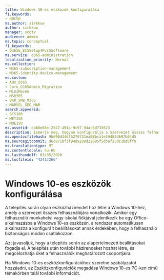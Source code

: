 ```yaml
---
title: Windows 10-es eszközök konfigurálása
f1.keywords:
- NOCSH
ms.author: sirkkuw
author: sirkkuw
manager: scotv
audience: Admin
ms.topic: conceptual
f1_keywords:
- O365E_BCSSetup4PushSoftware
ms.service: o365-administration
localization_priority: Normal
ms.collection:
- M365-subscription-management
- M365-identity-device-management
ms.custom:
- Adm_O365
- Core_O365Admin_Migration
- MiniMaven
- MSB365
- OKR_SMB_M365
- MARVEL_SEO_MAR
search.appverid:
- BCS160
- MET150
- MOE150
ms.assetid: da60e08e-2547-491a-9c97-94ac6d715623
description: Ismerje meg, hogyan konfigurálja a Szervezet összes felhasználójára vonatkozó Windows 10-es eszközházirendeket, és biztosítsa, hogy biztonságos módon csatlakozzanak.
ms.openlocfilehash: 9b690d34df6270731ea08bca1e59483d697b04d5
ms.sourcegitcommit: d6c871bf3f94d9299d22695f5dbaf25dc1bd6ff9
ms.translationtype: MT
ms.contentlocale: hu-HU
ms.lasthandoff: 03/05/2020
ms.locfileid: "42417266"
---
```

# <a name="configure-windows-10-devices"></a>Windows 10-es eszközök konfigurálása

A telepítés során olyan eszközházirendet hoz létre a Windows 10-hez, amely a szervezet összes felhasználójára vonatkozik. Amikor egy felhasználó munkahelyi vagy iskolai fiókjával jelentkezik be egy Office-alkalmazásba a Windows 10-es eszközén, a rendszer automatikusan alkalmazza a konfigurált beállításokat annak érdekében, hogy a felhasználó biztonságos módon csatlakozzon.
  
Azt javasoljuk, hogy a telepítés során az alapértelmezett beállításokat fogadja el. A telepítés után további házirendeket hozhat létre, és megcélozhatja őket a felhasználók meghatározott csoportjaira.
  
Ha Windows 10-es eszközkonfigurációhoz szeretne szabályzatot hozzáadni, az [Eszközkonfigurációk megadása Windows 10-es PC-ken](protection-settings-for-windows-10-pcs.md) című témakörben talál további információt.
  


